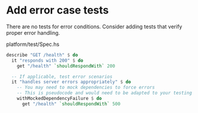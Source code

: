 # Add error case tests

There are no tests for error conditions. Consider adding tests that verify proper error handling.

platform/test/Spec.hs

```haskell
describe "GET /health" $ do
  it "responds with 200" $ do
    get "/health" `shouldRespondWith` 200

  -- If applicable, test error scenarios
  it "handles server errors appropriately" $ do
    -- You may need to mock dependencies to force errors
    -- This is pseudocode and would need to be adapted to your testing setup
    withMockedDependencyFailure $ do
      get "/health" `shouldRespondWith` 500
```
